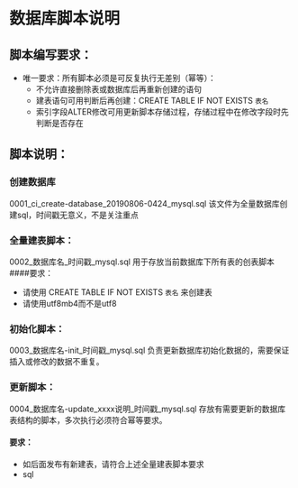 # 数据库脚本说明
## 脚本编写要求：

- 唯一要求：所有脚本必须是可反复执行无差别（幂等）：
  - 不允许直接删除表或数据库后再重新创建的语句
  - 建表语句可用判断后再创建：CREATE TABLE IF NOT EXISTS `表名`
  - 索引字段ALTER修改可用更新脚本存储过程，存储过程中在修改字段时先判断是否存在

## 脚本说明：
### 创建数据库
0001_ci_create-database_20190806-0424_mysql.sql
该文件为全量数据库创建sql，时间戳无意义，不是关注重点
### 全量建表脚本：
0002_数据库名_时间戳_mysql.sql
用于存放当前数据库下所有表的创表脚本
####要求：
- 请使用 CREATE TABLE IF NOT EXISTS `表名` 来创建表
- 请使用utf8mb4而不是utf8

### 初始化脚本：
0003_数据库名-init_时间戳_mysql.sql
负责更新数据库初始化数据的，需要保证插入或修改的数据不重复。

### 更新脚本：
0004_数据库名-update_xxxx说明_时间戳_mysql.sql
存放有需要更新的数据库表结构的脚本，多次执行必须符合幂等要求。
#### 要求：
- 如后面发布有新建表，请符合上述全量建表脚本要求
- sql